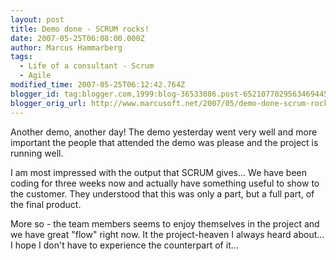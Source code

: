 ```yaml
---
layout: post
title: Demo done - SCRUM rocks!
date: 2007-05-25T06:08:00.000Z
author: Marcus Hammarberg
tags:
  - Life of a consultant - Scrum
  - Agile
modified_time: 2007-05-25T06:12:42.764Z
blogger_id: tag:blogger.com,1999:blog-36533086.post-6521077029563469445
blogger_orig_url: http://www.marcusoft.net/2007/05/demo-done-scrum-rocks.html
---
```


Another
demo, another day! The demo yesterday went very well and more important
the people that attended the demo was please and the project is running
well.

I am most impressed with the output that SCRUM gives... We have been
coding for three weeks now and actually have something useful to show to
the customer. They understood that this was only a part, but a full
part, of the final product.

More so - the team members seems to enjoy themselves in the project and
we have great "flow" right now. It the project-heaven I always heard
about... I hope I don't have to experience the counterpart of it...
